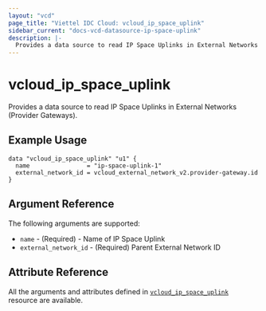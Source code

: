 ```yaml
---
layout: "vcd"
page_title: "Viettel IDC Cloud: vcloud_ip_space_uplink"
sidebar_current: "docs-vcd-datasource-ip-space-uplink"
description: |-
  Provides a data source to read IP Space Uplinks in External Networks (Provider Gateways).
---
```


# vcloud\_ip\_space\_uplink

Provides a data source to read IP Space Uplinks in External Networks (Provider Gateways).

## Example Usage

```hcl
data "vcloud_ip_space_uplink" "u1" {
  name                = "ip-space-uplink-1"
  external_network_id = vcloud_external_network_v2.provider-gateway.id
}
```

## Argument Reference

The following arguments are supported:

* `name` - (Required) - Name of IP Space Uplink
* `external_network_id` - (Required) Parent External Network ID

## Attribute Reference

All the arguments and attributes defined in
[`vcloud_ip_space_uplink`](/providers/viettelidc-provider/vcloud/latest/docs/resources/ip_space_uplink) resource are available.
